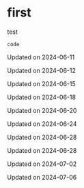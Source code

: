 # first

test

`code`


Updated on 2024-06-11

Updated on 2024-06-12

Updated on 2024-06-15

Updated on 2024-06-18

Updated on 2024-06-20

Updated on 2024-06-24

Updated on 2024-06-28

Updated on 2024-06-28

Updated on 2024-07-02

Updated on 2024-07-06